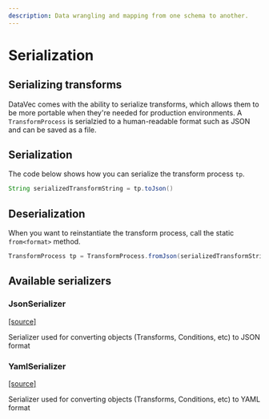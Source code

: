 ```yaml
---
description: Data wrangling and mapping from one schema to another.
---
```


# Serialization

## Serializing transforms

DataVec comes with the ability to serialize transforms, which allows them to be more portable when they're needed for production environments. A `TransformProcess` is serialzied to a human-readable format such as JSON and can be saved as a file.

## Serialization

The code below shows how you can serialize the transform process `tp`.

```java
String serializedTransformString = tp.toJson()
```

## Deserialization

When you want to reinstantiate the transform process, call the static `from<format>` method.

```java
TransformProcess tp = TransformProcess.fromJson(serializedTransformString)
```

## Available serializers

### JsonSerializer

[\[source\]](https://github.com/eclipse/deeplearning4j/tree/master/datavec/datavec-api/src/main/java/org/datavec/api/transform/serde/JsonSerializer.java)

Serializer used for converting objects (Transforms, Conditions, etc) to JSON format

### YamlSerializer

[\[source\]](https://github.com/eclipse/deeplearning4j/tree/master/datavec/datavec-api/src/main/java/org/datavec/api/transform/serde/YamlSerializer.java)

Serializer used for converting objects (Transforms, Conditions, etc) to YAML format
